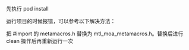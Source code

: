 先执行 pod install

运行项目的时候报错，可以参考以下解决方法：

把 #import 的 metamacros.h 替换为 mtl_moa_metamacros.h。替换后进行 clean 操作后再重新运行一次
